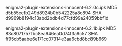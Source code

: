 enigma2-plugin-extensions-innocent-6.2.0c.ipk
MD5 d5b55cefb249d8924b0b542225a8c894
SHA d9969b8194c13abd2bdb4d77cfd99a24059bbf1d

enigma2-plugin-extensions-innocent-6.2.1b.ipk
MD5 83c8071757fbc8ea946ea0d74f3a9c57
SHA ff95cb5aabe6e171cc07314e3aa6cbd8bc89b669

